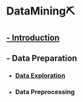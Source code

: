 # DataMining⛏
## [- Introduction](./Process/ch1/Introduction.md)
## - Data Preparation
- ### [Data Exploration](./Process/ch2/Data%20Exploration.md)
- ### Data Preprocessing
